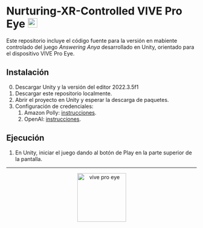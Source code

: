 # Nurturing-XR-Controlled VIVE Pro Eye <img alt="htc logo" height="25" src="https://cdn.worldvectorlogo.com/logos/vive-2.svg">
Este repositorio incluye el código fuente para la versión en mabiente controlado del juego _Answering Anya_ desarrollado en Unity, orientado para el dispositivo VIVE Pro Eye.

## Instalación
0. Descargar Unity y la versión del editor 2022.3.5f1
2. Descargar este repositorio localmente.
3. Abrir el proyecto en Unity y esperar la descarga de paquetes.
4. Configuración de credenciales:
   1. Amazon Polly: [instrucciones](https://github.com/2024-10-XR-Thesis/.github/wiki/Instrucciones-Amazon-Polly).
   2. OpenAI: [instrucciones](https://github.com/2024-10-XR-Thesis/.github/wiki/Instrucciones-OpenAI).

## Ejecución
1. En Unity, iniciar el juego dando al botón de Play en la parte superior de la pantalla.
   
<hr>

<p align="center">
  <img width="129" alt="vive pro eye" title="VIVE Pro Eye" src="https://github.com/2024-10-XR-Thesis/Nurturing-XR-Controlled/assets/69609680/210a73c7-518c-4200-b8dc-32292fcf714c">
</p>

